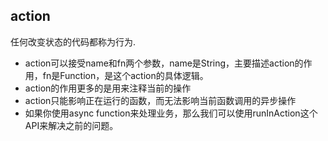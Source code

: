 ## action
任何改变状态的代码都称为行为.
+ action可以接受name和fn两个参数，name是String，主要描述action的作用，fn是Function，是这个action的具体逻辑。
+ action的作用更多的是用来注释当前的操作
+ action只能影响正在运行的函数，而无法影响当前函数调用的异步操作
+ 如果你使用async function来处理业务，那么我们可以使用runInAction这个API来解决之前的问题。

